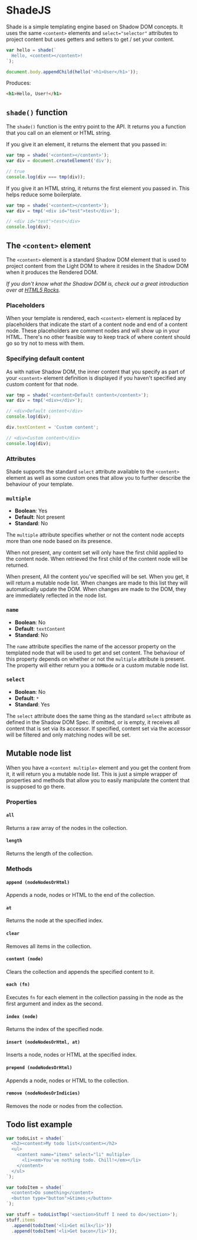 ShadeJS
=======

Shade is a simple templating engine based on Shadow DOM concepts. It uses the same `<content>` elements and `select="selector"` attributes to project content but uses getters and setters to get / set your content.

```js
var hello = shade(`
  Hello, <content></content>!
`);

document.body.appendChild(hello('<h1>User</h1>'));
```

Produces:

```html
<h1>Hello, User!</h1>
```

## `shade()` function

The `shade()` function is the entry point to the API. It returns you a function that you call on an element or HTML string.

If you give it an element, it returns the element that you passed in:

```js
var tmp = shade('<content></content>');
var div = document.createElement('div');

// true
console.log(div === tmp(div));
```

If you give it an HTML string, it returns the first element you passed in. This helps reduce some boilerplate.

```js
var tmp = shade('<content></content>');
var div = tmp('<div id="test">test</div>');

// <div id="test">test</div>
console.log(div);
```

## The `<content>` element

The `<content>` element is a standard Shadow DOM element that is used to project content from the Light DOM to where it resides in the Shadow DOM when it produces the Rendered DOM.

*If you don't know what the Shadow DOM is, check out a great introduction over at [HTML5 Rocks](http://www.html5rocks.com/en/tutorials/webcomponents/shadowdom/).*

### Placeholders

When your template is rendered, each `<content>` element is replaced by placeholders that indicate the start of a content node and end of a content node. These placeholders are comment nodes and will show up in your HTML. There's no other feasible way to keep track of where content should go so try not to mess with them.

### Specifying default content

As with native Shadow DOM, the inner content that you specify as part of your `<content>` element definition is displayed if you haven't specified any custom content for that node.

```js
var tmp = shade('<content>Default content</content>');
var div = tmp('<div></div>');

// <div>Default content</div>
console.log(div);

div.textContent = 'Custom content';

// <div>Custom content</div>
console.log(div);
```

### Attributes

Shade supports the standard `select` attribute available to the `<content>` element as well as some custom ones that allow you to further describe the behaviour of your template.

### `multiple`

- **Boolean**: Yes
- **Default**: Not present
- **Standard**: No

The `multiple` attribute specifies whether or not the content node accepts more than one node based on its presence.

When not present, any content set will only have the first child applied to the content node. When retrieved the first child of the content node will be returned.

When present, All the content you've specified will be set. When you get, it will return a mutable node list. When changes are made to this list they will automatically update the DOM. When changes are made to the DOM, they are immediately reflected in the node list.

### `name`

- **Boolean**: No
- **Default**: `textContent`
- **Standard**: No

The `name` attribute specifies the name of the accessor property on the templated node that will be used to get and set content. The behaviour of this property depends on whether or not the `multiple` attribute is present. The property will either return you a `DOMNode` or a custom mutable node list.

### `select`

- **Boolean**: No
- **Default**: `*`
- **Standard**: Yes

The `select` attribute does the same thing as the standard `select` attribute as defined in the Shadow DOM Spec. If omitted, or is empty, it receives all content that is set via its accessor. If specified, content set via the accessor will be filtered and only matching nodes will be set.

## Mutable node list

When you have a `<content multiple>` element and you get the content from it, it will return you a mutable node list. This is just a simple wrapper of properties and methods that allow you to easily manipulate the content that is supposed to go there.

### Properties

#### `all`

Returns a raw array of the nodes in the collection.

#### `length`

Returns the length of the collection.

### Methods

#### `append (nodeNodesOrHtml)`

Appends a node, nodes or HTML to the end of the collection.

#### `at`

Returns the node at the specified index.

#### `clear`

Removes all items in the collection.

#### `content (node)`

Clears the collection and appends the specified content to it.

#### `each (fn)`

Executes `fn` for each element in the collection passing in the node as the first argument and index as the second.

#### `index (node)`

Returns the index of the specified node.

#### `insert (nodeNodesOrHtml, at)`

Inserts a node, nodes or HTML at the specified index.

#### `prepend (nodeNodesOrHtml)`

Appends a node, nodes or HTML to the collection.

#### `remove (nodeNodesOrIndicies)`

Removes the node or nodes from the collection.

## Todo list example

```js
var todoList = shade(`
  <h2><content>My todo list</content></h2>
  <ul>
    <content name="items" select="li" multiple>
      <li><em>You've nothing todo. Chill!</em></li>
    </content>
  </ul>
`);

var todoItem = shade(`
  <content>Do something</content>
  <button type="button">&times;</button>
`);

var stuff = todoListTmp('<section>Stuff I need to do</section>');
stuff.items
  .append(todoItem('<li>Get milk</li>'))
  .append(todoItem('<li>Get bacon</li>'));
```

